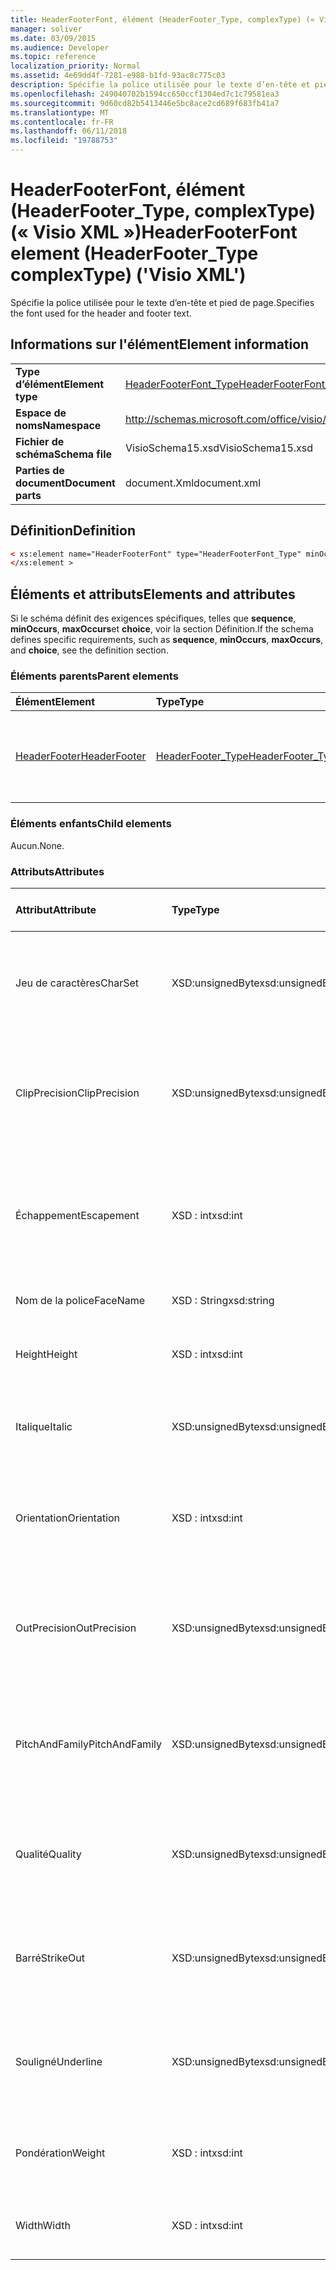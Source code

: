 ```yaml
---
title: HeaderFooterFont, élément (HeaderFooter_Type, complexType) (« Visio XML »)
manager: soliver
ms.date: 03/09/2015
ms.audience: Developer
ms.topic: reference
localization_priority: Normal
ms.assetid: 4e69dd4f-7281-e988-b1fd-93ac8c775c03
description: Spécifie la police utilisée pour le texte d’en-tête et pied de page.
ms.openlocfilehash: 249040702b1594cc650ccf1304ed7c1c79581ea3
ms.sourcegitcommit: 9d60cd82b5413446e5bc8ace2cd689f683fb41a7
ms.translationtype: MT
ms.contentlocale: fr-FR
ms.lasthandoff: 06/11/2018
ms.locfileid: "19788753"
---
```

# <a name="headerfooterfont-element-headerfootertype-complextype-visio-xml"></a><span data-ttu-id="4883f-103">HeaderFooterFont, élément (HeaderFooter_Type, complexType) (« Visio XML »)</span><span class="sxs-lookup"><span data-stu-id="4883f-103">HeaderFooterFont element (HeaderFooter_Type complexType) ('Visio XML')</span></span>

<span data-ttu-id="4883f-104">Spécifie la police utilisée pour le texte d’en-tête et pied de page.</span><span class="sxs-lookup"><span data-stu-id="4883f-104">Specifies the font used for the header and footer text.</span></span>
  
## <a name="element-information"></a><span data-ttu-id="4883f-105">Informations sur l'élément</span><span class="sxs-lookup"><span data-stu-id="4883f-105">Element information</span></span>

|||
|:-----|:-----|
|<span data-ttu-id="4883f-106">**Type d’élément**</span><span class="sxs-lookup"><span data-stu-id="4883f-106">**Element type**</span></span> <br/> |[<span data-ttu-id="4883f-107">HeaderFooterFont_Type</span><span class="sxs-lookup"><span data-stu-id="4883f-107">HeaderFooterFont_Type</span></span>](headerfooterfont_type-complextypevisio-xml.md) <br/> |
|<span data-ttu-id="4883f-108">**Espace de noms**</span><span class="sxs-lookup"><span data-stu-id="4883f-108">**Namespace**</span></span> <br/> |http://schemas.microsoft.com/office/visio/2012/main  <br/> |
|<span data-ttu-id="4883f-109">**Fichier de schéma**</span><span class="sxs-lookup"><span data-stu-id="4883f-109">**Schema file**</span></span> <br/> |<span data-ttu-id="4883f-110">VisioSchema15.xsd</span><span class="sxs-lookup"><span data-stu-id="4883f-110">VisioSchema15.xsd</span></span>  <br/> |
|<span data-ttu-id="4883f-111">**Parties de document**</span><span class="sxs-lookup"><span data-stu-id="4883f-111">**Document parts**</span></span> <br/> |<span data-ttu-id="4883f-112">document.Xml</span><span class="sxs-lookup"><span data-stu-id="4883f-112">document.xml</span></span>  <br/> |
   
## <a name="definition"></a><span data-ttu-id="4883f-113">Définition</span><span class="sxs-lookup"><span data-stu-id="4883f-113">Definition</span></span>

```XML
< xs:element name="HeaderFooterFont" type="HeaderFooterFont_Type" minOccurs="0" maxOccurs="1" >
</xs:element >
```

## <a name="elements-and-attributes"></a><span data-ttu-id="4883f-114">Éléments et attributs</span><span class="sxs-lookup"><span data-stu-id="4883f-114">Elements and attributes</span></span>

<span data-ttu-id="4883f-115">Si le schéma définit des exigences spécifiques, telles que **sequence**, **minOccurs**, **maxOccurs**et **choice**, voir la section Définition.</span><span class="sxs-lookup"><span data-stu-id="4883f-115">If the schema defines specific requirements, such as **sequence**, **minOccurs**, **maxOccurs**, and **choice**, see the definition section.</span></span> 
  
### <a name="parent-elements"></a><span data-ttu-id="4883f-116">Éléments parents</span><span class="sxs-lookup"><span data-stu-id="4883f-116">Parent elements</span></span>

|<span data-ttu-id="4883f-117">**Élément**</span><span class="sxs-lookup"><span data-stu-id="4883f-117">**Element**</span></span>|<span data-ttu-id="4883f-118">**Type**</span><span class="sxs-lookup"><span data-stu-id="4883f-118">**Type**</span></span>|<span data-ttu-id="4883f-119">**Description**</span><span class="sxs-lookup"><span data-stu-id="4883f-119">**Description**</span></span>|
|:-----|:-----|:-----|
|[<span data-ttu-id="4883f-120">HeaderFooter</span><span class="sxs-lookup"><span data-stu-id="4883f-120">HeaderFooter</span></span>](headerfooter-element-visiodocument_type-complextypevisio-xml.md) <br/> |[<span data-ttu-id="4883f-121">HeaderFooter_Type</span><span class="sxs-lookup"><span data-stu-id="4883f-121">HeaderFooter_Type</span></span>](headerfooter_type-complextypevisio-xml.md) <br/> |<span data-ttu-id="4883f-122">Contient les éléments d’en-tête et de pied de page d’un document.</span><span class="sxs-lookup"><span data-stu-id="4883f-122">Contains elements for a document's header and footer.</span></span>  <br/> |
   
### <a name="child-elements"></a><span data-ttu-id="4883f-123">Éléments enfants</span><span class="sxs-lookup"><span data-stu-id="4883f-123">Child elements</span></span>

<span data-ttu-id="4883f-124">Aucun.</span><span class="sxs-lookup"><span data-stu-id="4883f-124">None.</span></span>
  
### <a name="attributes"></a><span data-ttu-id="4883f-125">Attributs</span><span class="sxs-lookup"><span data-stu-id="4883f-125">Attributes</span></span>

|<span data-ttu-id="4883f-126">**Attribut**</span><span class="sxs-lookup"><span data-stu-id="4883f-126">**Attribute**</span></span>|<span data-ttu-id="4883f-127">**Type**</span><span class="sxs-lookup"><span data-stu-id="4883f-127">**Type**</span></span>|<span data-ttu-id="4883f-128">**Obligatoire**</span><span class="sxs-lookup"><span data-stu-id="4883f-128">**Required**</span></span>|<span data-ttu-id="4883f-129">**Description**</span><span class="sxs-lookup"><span data-stu-id="4883f-129">**Description**</span></span>|<span data-ttu-id="4883f-130">**Valeurs possibles**</span><span class="sxs-lookup"><span data-stu-id="4883f-130">**Possible values**</span></span>|
|:-----|:-----|:-----|:-----|:-----|
|<span data-ttu-id="4883f-131">Jeu de caractères</span><span class="sxs-lookup"><span data-stu-id="4883f-131">CharSet</span></span>  <br/> |<span data-ttu-id="4883f-132">XSD:unsignedByte</span><span class="sxs-lookup"><span data-stu-id="4883f-132">xsd:unsignedByte</span></span>  <br/> |<span data-ttu-id="4883f-133">facultatif</span><span class="sxs-lookup"><span data-stu-id="4883f-133">optional</span></span>  <br/> |<span data-ttu-id="4883f-134">Spécifie le jeu de caractères de la police.</span><span class="sxs-lookup"><span data-stu-id="4883f-134">Specifies the character set of the font.</span></span> <span data-ttu-id="4883f-135">Équivalent au champ LOGFONTlfCharSet GDI.</span><span class="sxs-lookup"><span data-stu-id="4883f-135">Equivalent to the GDI LOGFONTlfCharSet field.</span></span>  <br/> |<span data-ttu-id="4883f-136">Valeurs du type xsd:unsignedByte.</span><span class="sxs-lookup"><span data-stu-id="4883f-136">Values of the xsd:unsignedByte type.</span></span>  <br/> |
|<span data-ttu-id="4883f-137">ClipPrecision</span><span class="sxs-lookup"><span data-stu-id="4883f-137">ClipPrecision</span></span>  <br/> |<span data-ttu-id="4883f-138">XSD:unsignedByte</span><span class="sxs-lookup"><span data-stu-id="4883f-138">xsd:unsignedByte</span></span>  <br/> |<span data-ttu-id="4883f-139">facultatif</span><span class="sxs-lookup"><span data-stu-id="4883f-139">optional</span></span>  <br/> |<span data-ttu-id="4883f-140">Spécifie la précision de découpage de la police.</span><span class="sxs-lookup"><span data-stu-id="4883f-140">Specifies the clipping precision of the font.</span></span> <span data-ttu-id="4883f-141">Équivalent au champ LOGFONTlfClipPrecision GDI.</span><span class="sxs-lookup"><span data-stu-id="4883f-141">Equivalent to the GDI LOGFONTlfClipPrecision field.</span></span>  <br/> |<span data-ttu-id="4883f-142">Valeurs du type xsd:unsignedByte.</span><span class="sxs-lookup"><span data-stu-id="4883f-142">Values of the xsd:unsignedByte type.</span></span>  <br/> |
|<span data-ttu-id="4883f-143">Échappement</span><span class="sxs-lookup"><span data-stu-id="4883f-143">Escapement</span></span>  <br/> |<span data-ttu-id="4883f-144">XSD : int</span><span class="sxs-lookup"><span data-stu-id="4883f-144">xsd:int</span></span>  <br/> |<span data-ttu-id="4883f-145">facultatif</span><span class="sxs-lookup"><span data-stu-id="4883f-145">optional</span></span>  <br/> |<span data-ttu-id="4883f-146">Spécifie l’attribut d’échappement de la police.</span><span class="sxs-lookup"><span data-stu-id="4883f-146">Specifies the escapement attribute of the font.</span></span> <span data-ttu-id="4883f-147">Équivalent au champ LOGFONTlfEscapement GDI.</span><span class="sxs-lookup"><span data-stu-id="4883f-147">Equivalent to the GDI LOGFONTlfEscapement field.</span></span>  <br/> |<span data-ttu-id="4883f-148">Valeurs du type xsd : int.</span><span class="sxs-lookup"><span data-stu-id="4883f-148">Values of the xsd:int type.</span></span>  <br/> |
|<span data-ttu-id="4883f-149">Nom de la police</span><span class="sxs-lookup"><span data-stu-id="4883f-149">FaceName</span></span>  <br/> |<span data-ttu-id="4883f-150">XSD : String</span><span class="sxs-lookup"><span data-stu-id="4883f-150">xsd:string</span></span>  <br/> |<span data-ttu-id="4883f-151">facultatif</span><span class="sxs-lookup"><span data-stu-id="4883f-151">optional</span></span>  <br/> |<span data-ttu-id="4883f-152">Contient des informations sur une police.</span><span class="sxs-lookup"><span data-stu-id="4883f-152">Contains information about a font.</span></span>  <br/> |<span data-ttu-id="4883f-153">Valeurs du type xsd : String.</span><span class="sxs-lookup"><span data-stu-id="4883f-153">Values of the xsd:string type.</span></span>  <br/> |
|<span data-ttu-id="4883f-154">Height</span><span class="sxs-lookup"><span data-stu-id="4883f-154">Height</span></span>  <br/> |<span data-ttu-id="4883f-155">XSD : int</span><span class="sxs-lookup"><span data-stu-id="4883f-155">xsd:int</span></span>  <br/> |<span data-ttu-id="4883f-156">facultatif</span><span class="sxs-lookup"><span data-stu-id="4883f-156">optional</span></span>  <br/> |<span data-ttu-id="4883f-157">Spécifie la hauteur de la forme en unités de dessin.</span><span class="sxs-lookup"><span data-stu-id="4883f-157">Specifies the height of the shape in drawing units.</span></span>  <br/> |<span data-ttu-id="4883f-158">Valeurs du type xsd : int.</span><span class="sxs-lookup"><span data-stu-id="4883f-158">Values of the xsd:int type.</span></span>  <br/> |
|<span data-ttu-id="4883f-159">Italique</span><span class="sxs-lookup"><span data-stu-id="4883f-159">Italic</span></span>  <br/> |<span data-ttu-id="4883f-160">XSD:unsignedByte</span><span class="sxs-lookup"><span data-stu-id="4883f-160">xsd:unsignedByte</span></span>  <br/> |<span data-ttu-id="4883f-161">facultatif</span><span class="sxs-lookup"><span data-stu-id="4883f-161">optional</span></span>  <br/> |<span data-ttu-id="4883f-162">Indique si la police est en italique.</span><span class="sxs-lookup"><span data-stu-id="4883f-162">Specifies whether the font is italic.</span></span> <span data-ttu-id="4883f-163">Équivalent au champ LOGFONTlfItalic GDI.</span><span class="sxs-lookup"><span data-stu-id="4883f-163">Equivalent to the GDI LOGFONTlfItalic field.</span></span>  <br/> |<span data-ttu-id="4883f-164">Valeurs du type xsd:unsignedByte.</span><span class="sxs-lookup"><span data-stu-id="4883f-164">Values of the xsd:unsignedByte type.</span></span>  <br/> |
|<span data-ttu-id="4883f-165">Orientation</span><span class="sxs-lookup"><span data-stu-id="4883f-165">Orientation</span></span>  <br/> |<span data-ttu-id="4883f-166">XSD : int</span><span class="sxs-lookup"><span data-stu-id="4883f-166">xsd:int</span></span>  <br/> |<span data-ttu-id="4883f-167">facultatif</span><span class="sxs-lookup"><span data-stu-id="4883f-167">optional</span></span>  <br/> |<span data-ttu-id="4883f-168">Spécifie l’orientation de la police.</span><span class="sxs-lookup"><span data-stu-id="4883f-168">Specifies the orientation of the font.</span></span> <span data-ttu-id="4883f-169">Équivalent au champ LOGFONTlfOrientation GDI.</span><span class="sxs-lookup"><span data-stu-id="4883f-169">Equivalent to the GDI LOGFONTlfOrientation field.</span></span>  <br/> |<span data-ttu-id="4883f-170">Valeurs du type xsd : int.</span><span class="sxs-lookup"><span data-stu-id="4883f-170">Values of the xsd:int type.</span></span>  <br/> |
|<span data-ttu-id="4883f-171">OutPrecision</span><span class="sxs-lookup"><span data-stu-id="4883f-171">OutPrecision</span></span>  <br/> |<span data-ttu-id="4883f-172">XSD:unsignedByte</span><span class="sxs-lookup"><span data-stu-id="4883f-172">xsd:unsignedByte</span></span>  <br/> |<span data-ttu-id="4883f-173">facultatif</span><span class="sxs-lookup"><span data-stu-id="4883f-173">optional</span></span>  <br/> |<span data-ttu-id="4883f-174">Spécifie l’attribut de précision de sortie de la police.</span><span class="sxs-lookup"><span data-stu-id="4883f-174">Specifies the output precision attribute of the font.</span></span> <span data-ttu-id="4883f-175">Équivalent au champ LOGFONTlfOutPrecision GDI.</span><span class="sxs-lookup"><span data-stu-id="4883f-175">Equivalent to the GDI LOGFONTlfOutPrecision field.</span></span>  <br/> |<span data-ttu-id="4883f-176">Valeurs du type xsd:unsignedByte.</span><span class="sxs-lookup"><span data-stu-id="4883f-176">Values of the xsd:unsignedByte type.</span></span>  <br/> |
|<span data-ttu-id="4883f-177">PitchAndFamily</span><span class="sxs-lookup"><span data-stu-id="4883f-177">PitchAndFamily</span></span>  <br/> |<span data-ttu-id="4883f-178">XSD:unsignedByte</span><span class="sxs-lookup"><span data-stu-id="4883f-178">xsd:unsignedByte</span></span>  <br/> |<span data-ttu-id="4883f-179">facultatif</span><span class="sxs-lookup"><span data-stu-id="4883f-179">optional</span></span>  <br/> |<span data-ttu-id="4883f-180">Spécifie la hauteur et la famille de la police.</span><span class="sxs-lookup"><span data-stu-id="4883f-180">Specifies the pitch and family of the font.</span></span> <span data-ttu-id="4883f-181">Équivalent au champ LOGFONTlfPitchAndFamily GDI.</span><span class="sxs-lookup"><span data-stu-id="4883f-181">Equivalent to the GDI LOGFONTlfPitchAndFamily field.</span></span>  <br/> |<span data-ttu-id="4883f-182">Valeurs du type xsd:unsignedByte.</span><span class="sxs-lookup"><span data-stu-id="4883f-182">Values of the xsd:unsignedByte type.</span></span>  <br/> |
|<span data-ttu-id="4883f-183">Qualité</span><span class="sxs-lookup"><span data-stu-id="4883f-183">Quality</span></span>  <br/> |<span data-ttu-id="4883f-184">XSD:unsignedByte</span><span class="sxs-lookup"><span data-stu-id="4883f-184">xsd:unsignedByte</span></span>  <br/> |<span data-ttu-id="4883f-185">facultatif</span><span class="sxs-lookup"><span data-stu-id="4883f-185">optional</span></span>  <br/> |<span data-ttu-id="4883f-186">Spécifie la qualité de sortie de la police.</span><span class="sxs-lookup"><span data-stu-id="4883f-186">Specifies the output quality of the font.</span></span> <span data-ttu-id="4883f-187">Équivalent au champ LOGFONTlfQuality GDI.</span><span class="sxs-lookup"><span data-stu-id="4883f-187">Equivalent to the GDI LOGFONTlfQuality field.</span></span>  <br/> |<span data-ttu-id="4883f-188">Valeurs du type xsd:unsignedByte.</span><span class="sxs-lookup"><span data-stu-id="4883f-188">Values of the xsd:unsignedByte type.</span></span>  <br/> |
|<span data-ttu-id="4883f-189">Barré</span><span class="sxs-lookup"><span data-stu-id="4883f-189">StrikeOut</span></span>  <br/> |<span data-ttu-id="4883f-190">XSD:unsignedByte</span><span class="sxs-lookup"><span data-stu-id="4883f-190">xsd:unsignedByte</span></span>  <br/> |<span data-ttu-id="4883f-191">facultatif</span><span class="sxs-lookup"><span data-stu-id="4883f-191">optional</span></span>  <br/> |<span data-ttu-id="4883f-192">Indique si la police est une police barré.</span><span class="sxs-lookup"><span data-stu-id="4883f-192">Specifies whether the font is a strikeout font.</span></span> <span data-ttu-id="4883f-193">Équivalent au champ LOGFONTlfStrikeOut GDI.</span><span class="sxs-lookup"><span data-stu-id="4883f-193">Equivalent to the GDI LOGFONTlfStrikeOut field.</span></span>  <br/> |<span data-ttu-id="4883f-194">Valeurs du type xsd:unsignedByte.</span><span class="sxs-lookup"><span data-stu-id="4883f-194">Values of the xsd:unsignedByte type.</span></span>  <br/> |
|<span data-ttu-id="4883f-195">Souligné</span><span class="sxs-lookup"><span data-stu-id="4883f-195">Underline</span></span>  <br/> |<span data-ttu-id="4883f-196">XSD:unsignedByte</span><span class="sxs-lookup"><span data-stu-id="4883f-196">xsd:unsignedByte</span></span>  <br/> |<span data-ttu-id="4883f-197">facultatif</span><span class="sxs-lookup"><span data-stu-id="4883f-197">optional</span></span>  <br/> |<span data-ttu-id="4883f-198">Spécifie si la police est soulignée.</span><span class="sxs-lookup"><span data-stu-id="4883f-198">Specifies whether the font is underlined.</span></span> <span data-ttu-id="4883f-199">Équivalent au champ LOGFONTlfUnderline GDI.</span><span class="sxs-lookup"><span data-stu-id="4883f-199">Equivalent to the GDI LOGFONTlfUnderline field.</span></span>  <br/> |<span data-ttu-id="4883f-200">Valeurs du type xsd:unsignedByte.</span><span class="sxs-lookup"><span data-stu-id="4883f-200">Values of the xsd:unsignedByte type.</span></span>  <br/> |
|<span data-ttu-id="4883f-201">Pondération</span><span class="sxs-lookup"><span data-stu-id="4883f-201">Weight</span></span>  <br/> |<span data-ttu-id="4883f-202">XSD : int</span><span class="sxs-lookup"><span data-stu-id="4883f-202">xsd:int</span></span>  <br/> |<span data-ttu-id="4883f-203">facultatif</span><span class="sxs-lookup"><span data-stu-id="4883f-203">optional</span></span>  <br/> |<span data-ttu-id="4883f-204">Spécifie l’épaisseur de la police.</span><span class="sxs-lookup"><span data-stu-id="4883f-204">Specifies the weight of the font.</span></span> <span data-ttu-id="4883f-205">Équivalent au champ LOGFONTlfWeight GDI.</span><span class="sxs-lookup"><span data-stu-id="4883f-205">Equivalent to the GDI LOGFONTlfWeight field.</span></span>  <br/> |<span data-ttu-id="4883f-206">Valeurs du type xsd : int.</span><span class="sxs-lookup"><span data-stu-id="4883f-206">Values of the xsd:int type.</span></span>  <br/> |
|<span data-ttu-id="4883f-207">Width</span><span class="sxs-lookup"><span data-stu-id="4883f-207">Width</span></span>  <br/> |<span data-ttu-id="4883f-208">XSD : int</span><span class="sxs-lookup"><span data-stu-id="4883f-208">xsd:int</span></span>  <br/> |<span data-ttu-id="4883f-209">facultatif</span><span class="sxs-lookup"><span data-stu-id="4883f-209">optional</span></span>  <br/> |<span data-ttu-id="4883f-210">Contient la largeur de la forme associée en unités de dessin.</span><span class="sxs-lookup"><span data-stu-id="4883f-210">Contains the width of the associated shape in drawing units.</span></span>  <br/> |<span data-ttu-id="4883f-211">Valeurs du type xsd : int.</span><span class="sxs-lookup"><span data-stu-id="4883f-211">Values of the xsd:int type.</span></span>  <br/> |
   

